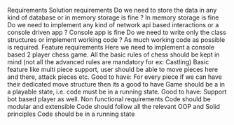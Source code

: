 Requirements
Solution requirements
Do we need to store the data in any kind of database or in memory storage is fine ?
In memory storage is fine
Do we need to implement any kind of network api based interactions or a console driven app ?
Console app is fine
Do we need to write only the class structures or implement working code ?
As much working code as possible is required.
Feature requirements
Here we need to implement a console based 2 player chess game.
All the basic rules of chess should be kept in mind (not all the advanced rules are mandatory for ex: Castling)
Basic feature like multi piece support, user should be able to move pieces here and there, attack pieces etc.
Good to have: For every piece if we can have their dedicated move structure then its a good to have
Game should be a in a playable state, i.e. code must be in a running state.
Good to have: Support bot based player as well.
Non functional requirements
Code should be modular and extensible
Code should follow all the relevant OOP and Solid principles
Code should be in a running state